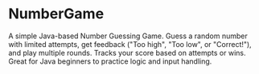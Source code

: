 # NumberGame
A simple Java-based Number Guessing Game. Guess a random number with limited attempts, get feedback ("Too high", "Too low", or "Correct!"), and play multiple rounds. Tracks your score based on attempts or wins. Great for Java beginners to practice logic and input handling.
